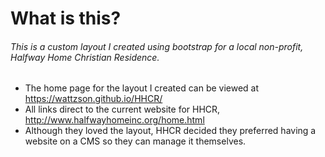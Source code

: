 # What is this?
###### This is a custom layout I created using bootstrap for a local non-profit, Halfway Home Christian Residence.


* The home page for the layout I created can be viewed at https://wattzson.github.io/HHCR/ 
* All links direct to the current website for HHCR, http://www.halfwayhomeinc.org/home.html  
* Although they loved the layout, HHCR decided they preferred having a website on a CMS so they can manage it themselves. 

